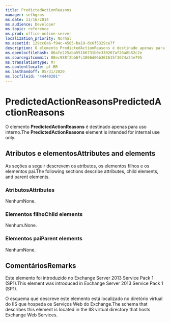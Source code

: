 ```yaml
---
title: PredictedActionReasons
manager: sethgros
ms.date: 11/16/2014
ms.audience: Developer
ms.topic: reference
ms.prod: office-online-server
localization_priority: Normal
ms.assetid: 129cc6a6-f94c-4505-ba19-dc6f5329ce7f
description: O elemento PredictedActionReasons é destinado apenas para uso interno.
ms.openlocfilehash: 06afe225aba55166731b0c330267af26a8b82c2e
ms.sourcegitcommit: 88ec988f2bb67c1866d06b361615f3674a24e795
ms.translationtype: MT
ms.contentlocale: pt-BR
ms.lasthandoff: 05/31/2020
ms.locfileid: "44440201"
---
```

# <a name="predictedactionreasons"></a><span data-ttu-id="39040-103">PredictedActionReasons</span><span class="sxs-lookup"><span data-stu-id="39040-103">PredictedActionReasons</span></span>

<span data-ttu-id="39040-104">O elemento **PredictedActionReasons** é destinado apenas para uso interno.</span><span class="sxs-lookup"><span data-stu-id="39040-104">The **PredictedActionReasons** element is intended for internal use only.</span></span> 

## <a name="attributes-and-elements"></a><span data-ttu-id="39040-105">Atributos e elementos</span><span class="sxs-lookup"><span data-stu-id="39040-105">Attributes and elements</span></span>

<span data-ttu-id="39040-106">As seções a seguir descrevem os atributos, os elementos filhos e os elementos pai.</span><span class="sxs-lookup"><span data-stu-id="39040-106">The following sections describe attributes, child elements, and parent elements.</span></span>
  
### <a name="attributes"></a><span data-ttu-id="39040-107">Atributos</span><span class="sxs-lookup"><span data-stu-id="39040-107">Attributes</span></span>

<span data-ttu-id="39040-108">Nenhum</span><span class="sxs-lookup"><span data-stu-id="39040-108">None.</span></span>
  
### <a name="child-elements"></a><span data-ttu-id="39040-109">Elementos filho</span><span class="sxs-lookup"><span data-stu-id="39040-109">Child elements</span></span>

<span data-ttu-id="39040-110">Nenhum.</span><span class="sxs-lookup"><span data-stu-id="39040-110">None.</span></span>
  
### <a name="parent-elements"></a><span data-ttu-id="39040-111">Elementos pai</span><span class="sxs-lookup"><span data-stu-id="39040-111">Parent elements</span></span>

<span data-ttu-id="39040-112">Nenhum</span><span class="sxs-lookup"><span data-stu-id="39040-112">None.</span></span>
  
## <a name="remarks"></a><span data-ttu-id="39040-113">Comentários</span><span class="sxs-lookup"><span data-stu-id="39040-113">Remarks</span></span>

<span data-ttu-id="39040-114">Este elemento foi introduzido no Exchange Server 2013 Service Pack 1 (SP1).</span><span class="sxs-lookup"><span data-stu-id="39040-114">This element was introduced in Exchange Server 2013 Service Pack 1 (SP1).</span></span>
  
<span data-ttu-id="39040-115">O esquema que descreve este elemento está localizado no diretório virtual do IIS que hospeda os Serviços Web do Exchange.</span><span class="sxs-lookup"><span data-stu-id="39040-115">The schema that describes this element is located in the IIS virtual directory that hosts Exchange Web Services.</span></span>
  


